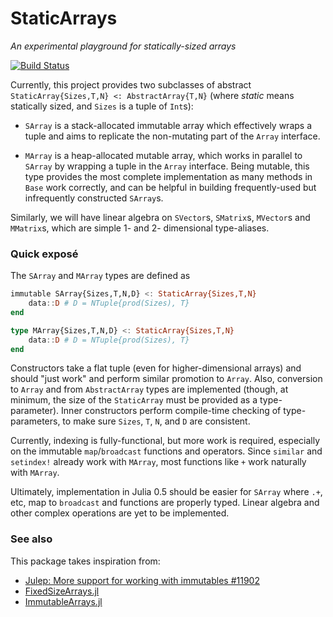 # StaticArrays

*An experimental playground for statically-sized arrays*

[![Build Status](https://travis-ci.org/andyferris/StaticArrays.jl.svg?branch=master)](https://travis-ci.org/andyferris/StaticArrays.jl)

Currently, this project provides two subclasses of abstract
`StaticArray{Sizes,T,N} <: AbstractArray{T,N}` (where *static* means statically
sized, and `Sizes` is a tuple of `Int`s):

* `SArray` is a stack-allocated immutable array which effectively wraps a
  tuple and aims to replicate the non-mutating part of the `Array` interface.

* `MArray` is a heap-allocated mutable array, which works in parallel to
  `SArray` by wrapping a tuple in the `Array` interface. Being mutable, this
  type provides the most complete implementation as many methods in `Base` work
  correctly, and can be helpful in building frequently-used but infrequently
  constructed `SArray`s.

Similarly, we will have linear algebra on `SVector`s, `SMatrix`s, `MVector`s
and `MMatrix`s, which are simple 1- and 2- dimensional type-aliases.

### Quick exposé

The `SArray` and `MArray` types are defined as

```julia
immutable SArray{Sizes,T,N,D} <: StaticArray{Sizes,T,N}
    data::D # D = NTuple{prod(Sizes), T}
end

type MArray{Sizes,T,N,D} <: StaticArray{Sizes,T,N}
    data::D # D = NTuple{prod(Sizes), T}
end
```

Constructors take a flat tuple (even for higher-dimensional arrays) and should
"just work" and perform similar promotion to `Array`. Also, conversion to `Array` and
from `AbstractArray` types are implemented (though, at minimum, the size of the `StaticArray`
must be provided as a type-parameter). Inner constructors perform
compile-time checking of type-parameters, to make sure `Sizes`, `T`, `N`, and `D`
are consistent.

Currently, indexing is fully-functional, but
more work is required, especially on the immutable `map`/`broadcast` functions and operators.
Since `similar` and `setindex!` already work with `MArray`, most functions like
`+` work naturally with `MArray`.

Ultimately, implementation in Julia 0.5 should be easier for `SArray` where
`.+`, etc, map to `broadcast` and functions are properly typed. Linear algebra
and other complex operations are yet to be implemented.

### See also

This package takes inspiration from:

* [Julep: More support for working with immutables #11902](https://github.com/JuliaLang/julia/issues/11902)
* [FixedSizeArrays.jl](https://github.com/SimonDanisch/FixedSizeArrays.jl)
* [ImmutableArrays.jl](https://github.com/JuliaGeometry/ImmutableArrays.jl)
